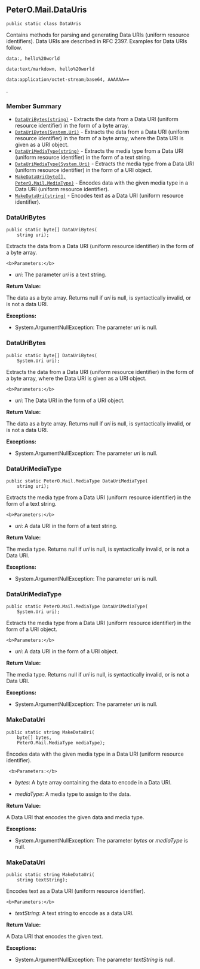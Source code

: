 ## PeterO.Mail.DataUris

    public static class DataUris

 Contains methods for parsing and generating Data URIs (uniform resource identifiers). Data URIs are described in RFC 2397. Examples for Data URIs follow.

    data:, hello%20world

    data:text/markdown, hello%20world

    data:application/octet-stream;base64, AAAAAA==

 .

### Member Summary
* <code>[DataUriBytes(string)](#DataUriBytes_string)</code> - Extracts the data from a Data URI (uniform resource identifier) in the form of a byte array.
* <code>[DataUriBytes(System.Uri)](#DataUriBytes_System_Uri)</code> - Extracts the data from a Data URI (uniform resource identifier) in the form of a byte array, where the Data URI is given as a URI object.
* <code>[DataUriMediaType(string)](#DataUriMediaType_string)</code> - Extracts the media type from a Data URI (uniform resource identifier) in the form of a text string.
* <code>[DataUriMediaType(System.Uri)](#DataUriMediaType_System_Uri)</code> - Extracts the media type from a Data URI (uniform resource identifier) in the form of a URI object.
* <code>[MakeDataUri(byte[], PeterO.Mail.MediaType)](#MakeDataUri_byte_PeterO_Mail_MediaType)</code> - Encodes data with the given media type in a Data URI (uniform resource identifier).
* <code>[MakeDataUri(string)](#MakeDataUri_string)</code> - Encodes text as a Data URI (uniform resource identifier).

<a id="DataUriBytes_string"></a>
### DataUriBytes

    public static byte[] DataUriBytes(
        string uri);

 Extracts the data from a Data URI (uniform resource identifier) in the form of a byte array.

    <b>Parameters:</b>

 * <i>uri</i>: The parameter  <i>uri</i>
 is a text string.

<b>Return Value:</b>

The data as a byte array. Returns null if  <i>uri</i>
 is null, is syntactically invalid, or is not a data URI.

<b>Exceptions:</b>

 * System.ArgumentNullException:
The parameter  <i>uri</i>
 is null.

<a id="DataUriBytes_System_Uri"></a>
### DataUriBytes

    public static byte[] DataUriBytes(
        System.Uri uri);

 Extracts the data from a Data URI (uniform resource identifier) in the form of a byte array, where the Data URI is given as a URI object.

    <b>Parameters:</b>

 * <i>uri</i>: The Data URI in the form of a URI object.

<b>Return Value:</b>

The data as a byte array. Returns null if  <i>uri</i>
 is null, is syntactically invalid, or is not a data URI.

<b>Exceptions:</b>

 * System.ArgumentNullException:
The parameter  <i>uri</i>
 is null.

<a id="DataUriMediaType_string"></a>
### DataUriMediaType

    public static PeterO.Mail.MediaType DataUriMediaType(
        string uri);

 Extracts the media type from a Data URI (uniform resource identifier) in the form of a text string.

    <b>Parameters:</b>

 * <i>uri</i>: A data URI in the form of a text string.

<b>Return Value:</b>

The media type. Returns null if  <i>uri</i>
 is null, is syntactically invalid, or is not a Data URI.

<b>Exceptions:</b>

 * System.ArgumentNullException:
The parameter  <i>uri</i>
 is null.

<a id="DataUriMediaType_System_Uri"></a>
### DataUriMediaType

    public static PeterO.Mail.MediaType DataUriMediaType(
        System.Uri uri);

 Extracts the media type from a Data URI (uniform resource identifier) in the form of a URI object.

    <b>Parameters:</b>

 * <i>uri</i>: A data URI in the form of a URI object.

<b>Return Value:</b>

The media type. Returns null if  <i>uri</i>
 is null, is syntactically invalid, or is not a Data URI.

<b>Exceptions:</b>

 * System.ArgumentNullException:
The parameter  <i>uri</i>
 is null.

<a id="MakeDataUri_byte_PeterO_Mail_MediaType"></a>
### MakeDataUri

    public static string MakeDataUri(
        byte[] bytes,
        PeterO.Mail.MediaType mediaType);

 Encodes data with the given media type in a Data URI (uniform resource identifier).

     <b>Parameters:</b>

 * <i>bytes</i>: A byte array containing the data to encode in a Data URI.

 * <i>mediaType</i>: A media type to assign to the data.

<b>Return Value:</b>

A Data URI that encodes the given data and media type.

<b>Exceptions:</b>

 * System.ArgumentNullException:
The parameter  <i>bytes</i>
 or  <i>mediaType</i>
 is null.

<a id="MakeDataUri_string"></a>
### MakeDataUri

    public static string MakeDataUri(
        string textString);

 Encodes text as a Data URI (uniform resource identifier).

    <b>Parameters:</b>

 * <i>textString</i>: A text string to encode as a data URI.

<b>Return Value:</b>

A Data URI that encodes the given text.

<b>Exceptions:</b>

 * System.ArgumentNullException:
The parameter  <i>textString</i>
 is null.
